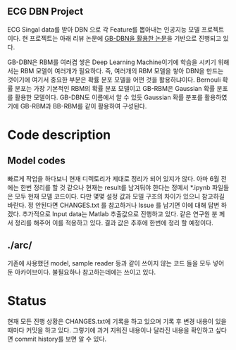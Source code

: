 ## ECG DBN Project
ECG Singal data를 받아 DBN 으로 각 Feature를 뽑아내는 인공지능 모델 프로젝트이다. 현 프로젝트는 아래 리뷰 논문에 <a href="https://www.sciencedirect.com/science/article/pii/S2590188520300123?via%3Dihub">GB-DBN을 활용한 논문</a>을 기반으로 진행되고 있다. 

GB-DBN은 RBM를 여러겹 쌓은 Deep Learning Machine이기에 학습을 시키기 위해서는 RBM 모델이 여러개가 필요하다. 즉, 여러개의 RBM 모델을 쌓아 DBN을 만드는 것이기에 여기서 중요한 부분은 확률 분포 모델을 어떤 것을 활용하냐이다. Bernouli 확률 분포는 가장 기본적인 RBM의 확률 분포 모델이고 GB-RBM은 Gaussian 확률 분포를 활용한 모델이다. GB-DBN도 이름에서 알 수 있듯 Gaussian 확률 분포를 활용하였기에 GB-RBM과 BB-RBM를 같이 활용하여 구성된다. 
# Code description
## Model codes
빠르게 작업을 하다보니 현재 디렉토리가 제대로 정리가 되어 있지가 않다. 아마 6월 전에는 한번 정리를 할 것 같으나 현재는 result를 남겨둬야 한다는 정메서 *.ipynb 파일들은 모두 현재 모델 코드이다. 다만 몇몇 설정 값과 모델 구조의 차이가 있으니 참고하길 바란다. 정 안된다면 CHANGES.txt 를 참고하거나 Issue 를 남기면 이에 대해 답변 하겠다. 추가적으로 Input data는 Matlab 추출값으로 진행하고 있다. 같은 연구원 분 께서 정리를 해주어 이를 적용하고 있다. 결과 값은 추후에 한번에 정리 할 예정이다.
## ./arc/
기존에 사용했던 model, sample reader 등과 같이 쓰이지 않는 코드 들을 모두 넣어둔 아카이브이다. 불필요하나 참고하는데에는 쓰이고 있다.

# Status
현재 모든 진행 상황은 CHANGES.txt에 기록을 하고 있으며 기록 후 변경 내용이 있을때마다 커밋을 하고 있다. 그렇기에 과거 지워진 내용이나 달라진 내용을 확인하고 싶다면 commit history를 보면 알 수 있다. 
